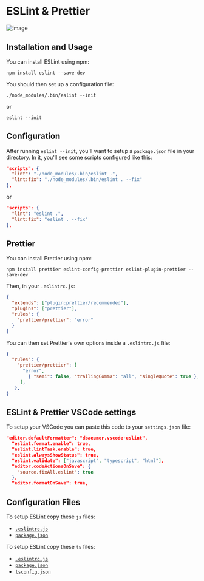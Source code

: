 # ESLint & Prettier

![image](https://user-images.githubusercontent.com/71899777/121804013-0b9ee980-cc3c-11eb-86f6-3547fcfe0397.png)

## Installation and Usage

You can install ESLint using npm:

```
npm install eslint --save-dev
```

You should then set up a configuration file:

```
./node_modules/.bin/eslint --init
```

or

```
eslint --init
```

## Configuration

After running `eslint --init`, you'll want to setup a `package.json` file in your directory. In it, you'll see some scripts configured like this:

```json
"scripts": {
  "lint": "./node_modules/.bin/eslint .",
  "lint:fix": "./node_modules/.bin/eslint . --fix"
},
```

or

```json
"scripts": {
  "lint": "eslint .",
  "lint:fix": "eslint . --fix"
},
```

## Prettier

You can install Prettier using npm:

```
npm install prettier eslint-config-prettier eslint-plugin-prettier --save-dev
```

Then, in your `.eslintrc.js`:

```json
{
  "extends": ["plugin:prettier/recommended"],
  "plugins": ["prettier"],
  "rules": {
    "prettier/prettier": "error"
  }
}
```

You can then set Prettier's own options inside a `.eslintrc.js` file:

```json
{
  "rules": {
    "prettier/prettier": [
      "error",
        { "semi": false, "trailingComma": "all", "singleQuote": true },
     ],
   },
}
```

## ESLint & Prettier VSCode settings

To setup your VSCode you can paste this code to your `settings.json` file:

```json
"editor.defaultFormatter": "dbaeumer.vscode-eslint",
  "eslint.format.enable": true,
  "eslint.lintTask.enable": true,
  "eslint.alwaysShowStatus": true,
  "eslint.validate": ["javascript", "typescript", "html"],
  "editor.codeActionsOnSave": {
    "source.fixAll.eslint": true
  },
  "editor.formatOnSave": true,
```

## Configuration Files

To setup ESLint copy these `js` files:

* [`.eslintrc.js`](/configs/js/default/.eslintrc.js)
* [`package.json`](/configs/js/default/package.json)

To setup ESLint copy these `ts` files:

* [`.eslintrc.js`](/configs/ts/default/.eslintrc.js)
* [`package.json`](/configs/ts/default/package.json)
* [`tsconfig.json`](/configs/ts/default/tsconfig.json)
